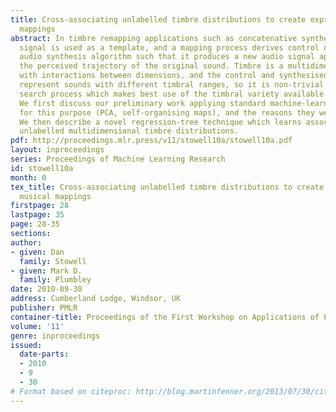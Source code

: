 ```yaml
---
title: Cross-associating unlabelled timbre distributions to create expressive musical
  mappings
abstract: In timbre remapping applications such as concatenative synthesis, an audio
  signal is used as a template, and a mapping process derives control data for some
  audio synthesis algorithm such that it produces a new audio signal approximating
  the perceived trajectory of the original sound. Timbre is a multidimensional attribute
  with interactions between dimensions, and the control and synthesised signals typically
  represent sounds with different timbral ranges, so it is non-trivial to design a
  search process which makes best use of the timbral variety available in the synthesiser.
  We first discuss our preliminary work applying standard machine-learning techniques
  for this purpose (PCA, self-organising maps), and the reasons they were not satisfactory.
  We then describe a novel regression-tree technique which learns associations between
  unlabelled multidimensional timbre distributions.
pdf: http://proceedings.mlr.press/v11/stowell10a/stowell10a.pdf
layout: inproceedings
series: Proceedings of Machine Learning Research
id: stowell10a
month: 0
tex_title: Cross-associating unlabelled timbre distributions to create expressive
  musical mappings
firstpage: 28
lastpage: 35
page: 28-35
sections: 
author:
- given: Dan
  family: Stowell
- given: Mark D.
  family: Plumbley
date: 2010-09-30
address: Cumberland Lodge, Windsor, UK
publisher: PMLR
container-title: Proceedings of the First Workshop on Applications of Pattern Analysis
volume: '11'
genre: inproceedings
issued:
  date-parts:
  - 2010
  - 9
  - 30
# Format based on citeproc: http://blog.martinfenner.org/2013/07/30/citeproc-yaml-for-bibliographies/
---
```

